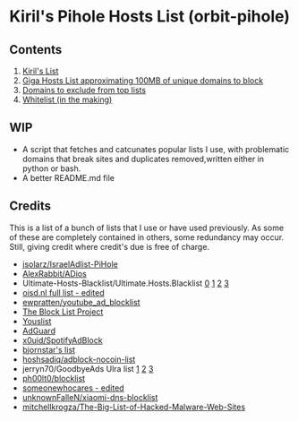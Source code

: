 # Kiril's Pihole Hosts List (orbit-pihole)

## Contents

1. [Kiril's List](https://raw.githubusercontent.com/kiril-u/orbit-pihole/master/lists/kiril-u.list.txt)
2. [Giga Hosts List approximating 100MB of unique domains to block ](https://raw.githubusercontent.com/kiril-u/orbit-pihole/master/lists/giga.list.txt)
3. [Domains to exclude from top lists](https://raw.githubusercontent.com/kiril-u/orbit-pihole/master/lists/Exclusions-From-Top-Lists.txt)
4. [Whitelist (in the making)](https://raw.githubusercontent.com/kiril-u/orbit-pihole/master/lists/not-to-block.txt)

## WIP

- A script that fetches and catcunates popular lists I use, with problematic domains that break sites and duplicates removed,written either in python or bash.
- A better README.md file

## Credits

This is a list of a bunch of lists that I use or have used previously. As some of these are completely contained in others, some redundancy may occur. Still, giving credit where credit's due is free of charge.

- [jsolarz/IsraelAdlist-PiHole](https://raw.githubusercontent.com/jsolarz/IsraelAdlist-PiHole/main/hebrew-adlist.txt)
- [AlexRabbit/ADios](https://raw.githubusercontent.com/AlexRabbit/ADios/master/PIHOLE/hosts)
- Ultimate-Hosts-Blacklist/Ultimate.Hosts.Blacklist [0](https://raw.githubusercontent.com/Ultimate-Hosts-Blacklist/Ultimate.Hosts.Blacklist/master/hosts/hosts0) [1](https://raw.githubusercontent.com/Ultimate-Hosts-Blacklist/Ultimate.Hosts.Blacklist/master/hosts/hosts1) [2](https://raw.githubusercontent.com/Ultimate-Hosts-Blacklist/Ultimate.Hosts.Blacklist/master/hosts/hosts2) [3](https://raw.githubusercontent.com/Ultimate-Hosts-Blacklist/Ultimate.Hosts.Blacklist/master/hosts/hosts3)
- [oisd.nl full list - edited](https://hosts.oisd.nl/)
- [ewpratten/youtube_ad_blocklist](https://raw.githubusercontent.com/ewpratten/youtube_ad_blocklist/master/blocklist.txt)
- [The Block List Project](https://blocklist.site)
- [Youslist](https://github.com/yous/YousList)
- [AdGuard](https://raw.githubusercontent.com/AdguardTeam/cname-trackers/master/combined_disguised_trackers_justdomains.txt)
- [x0uid/SpotifyAdBlock](https://raw.githubusercontent.com/x0uid/SpotifyAdBlock/master/hosts)
- [bjornstar's list](https://raw.githubusercontent.com/bjornstar/hosts/master/hosts)
- [hoshsadiq/adblock-nocoin-list](https://raw.githubusercontent.com/hoshsadiq/adblock-nocoin-list/master/hosts.txt)
- jerryn70/GoodbyeAds Ulra list [1](https://raw.githubusercontent.com/jerryn70/GoodbyeAds/master/Hosts/GoodbyeAds-Ultra.txt) [2](https://raw.githubusercontent.com/jerryn70/GoodbyeAds/master/Extension/GoodbyeAds-Spotify-AdBlock.txt) [3](https://raw.githubusercontent.com/jerryn70/GoodbyeAds/master/Extension/GoodbyeAds-YouTube-AdBlock.txt)
- [ph00lt0/blocklist](https://raw.githubusercontent.com/ph00lt0/blocklist/master/pihole-blocklist.txt)
- [someonewhocares - edited](https://someonewhocares.org/hosts/zero)
- [unknownFalleN/xiaomi-dns-blocklist](https://raw.githubusercontent.com/unknownFalleN/xiaomi-dns-blocklist/master/xiaomi_dns_block.lst)
- [mitchellkrogza/The-Big-List-of-Hacked-Malware-Web-Sites](https://raw.githubusercontent.com/mitchellkrogza/The-Big-List-of-Hacked-Malware-Web-Sites/master/hosts)